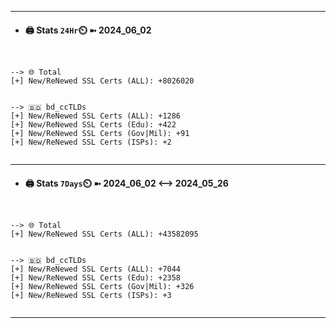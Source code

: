 

---
- #### 🖨️ **Stats** `24Hr`⏲️ ➼ 2024_06_02
```console


--> 🌐 Total
[+] New/ReNewed SSL Certs (ALL): +8026020


--> 🇧🇩 bd_ccTLDs
[+] New/ReNewed SSL Certs (ALL): +1286
[+] New/ReNewed SSL Certs (Edu): +422
[+] New/ReNewed SSL Certs (Gov|Mil): +91
[+] New/ReNewed SSL Certs (ISPs): +2


```

---
- #### 🖨️ **Stats** `7Days`⏲️ ➼ 2024_06_02 <--> 2024_05_26
```console


--> 🌐 Total
[+] New/ReNewed SSL Certs (ALL): +43582095


--> 🇧🇩 bd_ccTLDs
[+] New/ReNewed SSL Certs (ALL): +7044
[+] New/ReNewed SSL Certs (Edu): +2358
[+] New/ReNewed SSL Certs (Gov|Mil): +326
[+] New/ReNewed SSL Certs (ISPs): +3


```

---

